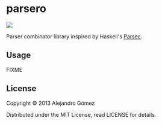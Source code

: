 # parsero

![](https://api.travis-ci.org/alejandrogomez/parsero.png?branch=master)

Parser combinator library inspired by Haskell's [Parsec](http://hackage.haskell.org/package/parsec).

## Usage

FIXME

## License

Copyright © 2013 Alejandro Gómez

Distributed under the MIT License, read LICENSE for details.
